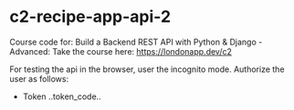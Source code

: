 # c2-recipe-app-api-2
Course code for: Build a Backend REST API with Python &amp; Django - Advanced: Take the course here: https://londonapp.dev/c2

For testing the api in the browser, user the incognito mode. Authorize the user as follows:
- Token ..token_code..
